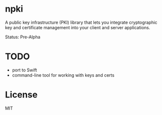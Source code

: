 # npki

A public key infrastructure (PKI) library that lets you integrate cryptographic key and certificate management into your client and server applications.

Status: Pre-Alpha

# TODO

* port to Swift
* command-line tool for working with keys and certs


# License

MIT
